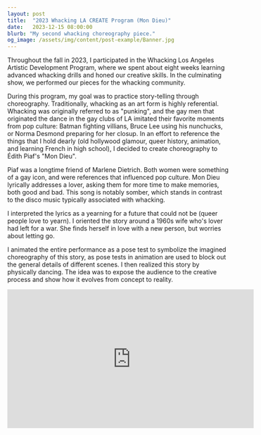 ```yaml
---
layout: post
title:  "2023 Whacking LA CREATE Program (Mon Dieu)"
date:   2023-12-15 08:00:00
blurb: "My second whacking choreography piece."
og_image: /assets/img/content/post-example/Banner.jpg
---
```


Throughout the fall in 2023, I participated in the Whacking Los Angeles Artistic Development Program, where we spent about eight weeks learning advanced whacking drills and honed our creative skills. In the culminating show, we performed our pieces for the whacking community.

During this program, my goal was to practice story-telling through choreography. Traditionally, whacking as an art form is highly referential. Whacking was originally referred to as "punking", and the gay men that originated the dance in the gay clubs of LA imitated their favorite moments from pop culture: Batman fighting villians, Bruce Lee using his nunchucks, or Norma Desmond preparing for her closup. In an effort to reference the things that I hold dearly (old hollywood glamour, queer history, animation, and learning French in high school), I decided to create choreography to Édith Piaf's "Mon Dieu".

Piaf was a longtime friend of Marlene Dietrich. Both women were something of a gay icon, and were references that influenced pop culture. Mon Dieu lyrically addresses a lover, asking them for more time to make memories, both good and bad. This song is notably somber, which stands in contrast to the disco music typically associated with whacking.

I interpreted the lyrics as a yearning for a future that could not be (queer people love to yearn). I oriented the story around a 1960s wife who's lover had left for a war. She finds herself in love with a new person, but worries about letting go.

I animated the entire performance as a pose test to symbolize the imagined choreography of this story, as pose tests in animation are used to block out the general details of different scenes. I then realized this story by physically dancing. The idea was to expose the audience to the creative process and show how it evolves from concept to reality. 


<iframe width="560" height="315" src="https://www.youtube.com/embed/07MSHfCJzps?si=lS-BYgIM6y5zpHoB" title="YouTube video player" frameborder="0" allow="accelerometer; autoplay; clipboard-write; encrypted-media; gyroscope; picture-in-picture; web-share" referrerpolicy="strict-origin-when-cross-origin" allowfullscreen></iframe>

